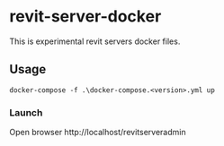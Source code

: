 # revit-server-docker

This is experimental revit servers docker files.

## Usage

```
docker-compose -f .\docker-compose.<version>.yml up
```

### Launch

Open browser http://localhost/revitserveradmin<version>